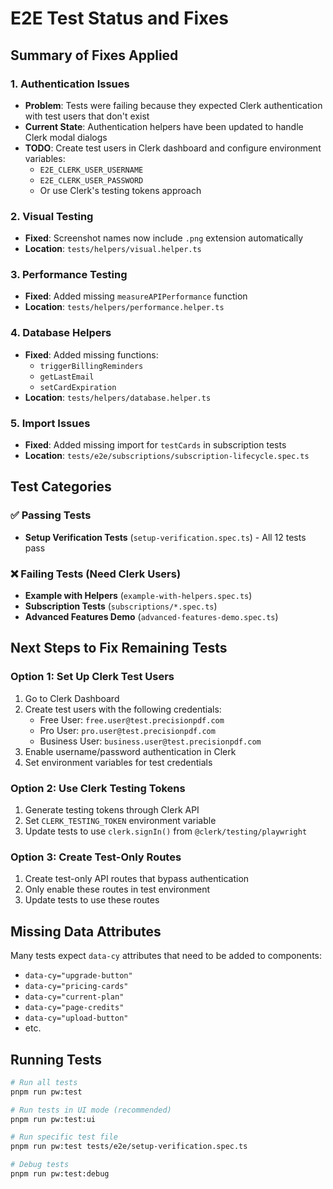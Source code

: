 # E2E Test Status and Fixes

## Summary of Fixes Applied

### 1. Authentication Issues
- **Problem**: Tests were failing because they expected Clerk authentication with test users that don't exist
- **Current State**: Authentication helpers have been updated to handle Clerk modal dialogs
- **TODO**: Create test users in Clerk dashboard and configure environment variables:
  - `E2E_CLERK_USER_USERNAME` 
  - `E2E_CLERK_USER_PASSWORD`
  - Or use Clerk's testing tokens approach

### 2. Visual Testing
- **Fixed**: Screenshot names now include `.png` extension automatically
- **Location**: `tests/helpers/visual.helper.ts`

### 3. Performance Testing
- **Fixed**: Added missing `measureAPIPerformance` function
- **Location**: `tests/helpers/performance.helper.ts`

### 4. Database Helpers
- **Fixed**: Added missing functions:
  - `triggerBillingReminders`
  - `getLastEmail`
  - `setCardExpiration`
- **Location**: `tests/helpers/database.helper.ts`

### 5. Import Issues
- **Fixed**: Added missing import for `testCards` in subscription tests
- **Location**: `tests/e2e/subscriptions/subscription-lifecycle.spec.ts`

## Test Categories

### ✅ Passing Tests
- **Setup Verification Tests** (`setup-verification.spec.ts`) - All 12 tests pass

### ❌ Failing Tests (Need Clerk Users)
- **Example with Helpers** (`example-with-helpers.spec.ts`)
- **Subscription Tests** (`subscriptions/*.spec.ts`)
- **Advanced Features Demo** (`advanced-features-demo.spec.ts`)

## Next Steps to Fix Remaining Tests

### Option 1: Set Up Clerk Test Users
1. Go to Clerk Dashboard
2. Create test users with the following credentials:
   - Free User: `free.user@test.precisionpdf.com`
   - Pro User: `pro.user@test.precisionpdf.com`
   - Business User: `business.user@test.precisionpdf.com`
3. Enable username/password authentication in Clerk
4. Set environment variables for test credentials

### Option 2: Use Clerk Testing Tokens
1. Generate testing tokens through Clerk API
2. Set `CLERK_TESTING_TOKEN` environment variable
3. Update tests to use `clerk.signIn()` from `@clerk/testing/playwright`

### Option 3: Create Test-Only Routes
1. Create test-only API routes that bypass authentication
2. Only enable these routes in test environment
3. Update tests to use these routes

## Missing Data Attributes

Many tests expect `data-cy` attributes that need to be added to components:
- `data-cy="upgrade-button"`
- `data-cy="pricing-cards"`
- `data-cy="current-plan"`
- `data-cy="page-credits"`
- `data-cy="upload-button"`
- etc.

## Running Tests

```bash
# Run all tests
pnpm run pw:test

# Run tests in UI mode (recommended)
pnpm run pw:test:ui

# Run specific test file
pnpm run pw:test tests/e2e/setup-verification.spec.ts

# Debug tests
pnpm run pw:test:debug
```